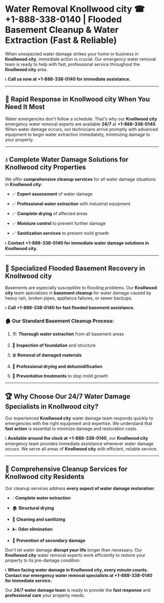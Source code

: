 # Water Removal Knollwood city ☎ +1-888-338-0140 | Flooded Basement Cleanup & Water Extraction (Fast & Reliable)

When unexpected water damage strikes your home or business in **Knollwood city**, immediate action is crucial. Our emergency water removal team is ready to help with fast, professional service throughout the **Knollwood city** area. 

📞 **Call us now at +1-888-338-0140 for immediate assistance.**
---
## 🚀 Rapid Response in Knollwood city When You Need It Most
Water emergencies don't follow a schedule. That's why our **Knollwood city** emergency water removal experts are available **24/7** at **+1-888-338-0140**. When water damage occurs, our technicians arrive promptly with advanced equipment to begin water extraction immediately, minimizing damage to your property.
---
## 💧 Complete Water Damage Solutions for Knollwood city Properties
We offer **comprehensive cleanup services** for all water damage situations in **Knollwood city**:
- ✅ **Expert assessment** of water damage  
- ✅ **Professional water extraction** with industrial equipment  
- ✅ **Complete drying** of affected areas  
- ✅ **Moisture control** to prevent further damage  
- ✅ **Sanitization services** to prevent mold growth  
📞 **Contact +1-888-338-0140 for immediate water damage solutions in Knollwood city.**
---
## 🌊 Specialized Flooded Basement Recovery in Knollwood city
Basements are especially susceptible to flooding problems. Our **Knollwood city** team specializes in **basement cleanup** for water damage caused by heavy rain, broken pipes, appliance failures, or sewer backups. 
📞 **Call +1-888-338-0140 for fast flooded basement assistance.**
### 🏚️ Our Standard Basement Cleanup Process:
1. 🏗️ **Thorough water extraction** from all basement areas  
2. 🔎 **Inspection of foundation** and structure  
3. 🗑️ **Removal of damaged materials**  
4. 💨 **Professional drying and dehumidification**  
5. 🚫 **Preventative treatments** to stop mold growth  
---
## 🏆 Why Choose Our 24/7 Water Damage Specialists in Knollwood city?
Our experienced **Knollwood city** water damage team responds quickly to emergencies with the right equipment and expertise. We understand that **fast action** is essential to minimize damage and restoration costs.
📞 **Available around the clock at +1-888-338-0140**, our **Knollwood city** emergency team provides immediate assistance whenever water damage occurs. We serve all areas of **Knollwood city** with efficient, reliable service.
---
## 🧹 Comprehensive Cleanup Services for Knollwood city Residents
Our cleanup services address **every aspect of water damage restoration**:
- 💧 **Complete water extraction**  
- 🏠 **Structural drying**  
- 🧼 **Cleaning and sanitizing**  
- 🌬️ **Odor elimination**  
- 🚫 **Prevention of secondary damage**  
Don't let water damage **disrupt your life** longer than necessary. Our **Knollwood city** water removal experts work efficiently to restore your property to its pre-damage condition.
📞 **When facing water damage in Knollwood city, every minute counts. Contact our emergency water removal specialists at +1-888-338-0140 for immediate service.**
Our **24/7 water damage team** is ready to provide the **fast response** and **professional care** your property needs.
